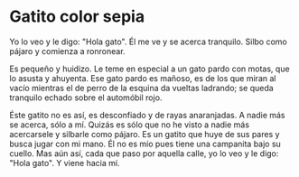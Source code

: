 # Gatito color sepia

Yo lo veo y le digo: "Hola gato". Él me ve y se acerca tranquilo. Silbo como
pájaro y comienza a ronronear.

Es pequeño y huidizo. Le teme en especial a un gato pardo con motas, que lo
asusta y ahuyenta. Ese gato pardo es mañoso, es de los que miran al vacío
mientras el de perro de la esquina da vueltas ladrando; se queda tranquilo
echado sobre el automóbil rojo.

Éste gatito no es así, es desconfiado y de rayas anaranjadas. A nadie más se
acerca, sólo a mí. Quizás es sólo que no he visto a nadie más acercarsele y
silbarle como pájaro. Es un gatito que huye de sus pares y busca jugar con mi
mano. Él no es mío pues tiene una campanita bajo su cuello. Mas aún así, cada
que paso por aquella calle, yo lo veo y le digo: "Hola gato". Y viene hacia mí.

